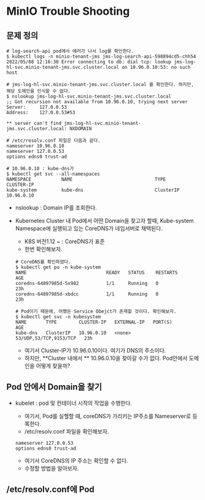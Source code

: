 # MinIO Trouble Shooting

## 문제 정의

```shell
# log-search-api pod에서 에러가 나서 log를 확인한다. 
$ kubectl logs -n minio-tenant-jms jms-log-search-api-598894cd5-chh54
2022/05/08 12:16:30 Error connecting to db: dial tcp: lookup jms-log-hl-svc.minio-tenant-jms.svc.cluster.local on 10.96.0.10:53: no such host

# jms-log-hl-svc.minio-tenant-jms.svc.cluster.local 를 확인한다. 하지만, 해당 도메인을 인식할 수 없다. 
$ nslookup jms-log-hl-svc.minio-tenant-jms.svc.cluster.local
;; Got recursion not available from 10.96.0.10, trying next server
Server:		127.0.0.53
Address:	127.0.0.53#53

** server can't find jms-log-hl-svc.minio-tenant-jms.svc.cluster.local: NXDOMAIN

# /etc/resolv.conf 파일은 다음과 같다. 
nameserver 10.96.0.10
nameserver 127.0.0.53
options edns0 trust-ad

# 10.96.0.10 : kube-dns가 
$ kubectl get svc --all-namespaces
NAMESPACE           NAME                              TYPE           CLUSTER-IP      
kube-system         kube-dns                          ClusterIP      10.96.0.10           

```

- nslookup : Domain IP를 조회한다. 

- Kubernetes Cluster 내 Pod에서 어떤 Domain을 찾고자 할때, Kube-system Namespace에 실행되고 있는 CoreDNS가 네임서버로 채택된다. 

  - K8S 버전1.12 ~ : CoreDNS가 표준
  - 한번 확인해보자. 

  ```shell
  # CoreDNS를 확인하였다. 
  $ kubectl get po -n kube-system
  NAME                             READY   STATUS    RESTARTS      AGE
  coredns-64897985d-5x982          1/1     Running   0             23h
  coredns-64897985d-xbdcc          1/1     Running   0             23h
  
  # Pod이기 때문에, 어쨌든 Service Obejct가 존재할 것이다. 확인해보자. 
  $ kubectl get svc -n kubesystem
  NAME       TYPE        CLUSTER-IP   EXTERNAL-IP   PORT(S)                  AGE
  kube-dns   ClusterIP   10.96.0.10   <none>        53/UDP,53/TCP,9153/TCP   23h
  ```

  - 여기서 Cluster-IP가 10.96.0.10이다. 여기가 DNS의 주소이다. 
  - 하지만, **Cluster 내에서 ** 10.96.0.10을 찾아갈 수가 없다. Pod안에서 도메인을 어떻게 찾을까?

## Pod 안에서 Domain을 찾기

- kubelet : pod 및 컨테이너 시작의 작업을 수행한다. 

  - 여기서, Pod를 실핼할 때, coreDNS가 가리키는 IP주소를 Nameserver로 등록한다. 
  - /etc/resolv.conf 파일을 확인해보자. 

  ```shell
  nameserver 127.0.0.53
  options edns0 trust-ad
  ```

  - 여기서 CoreDNS의 IP 주소는 확인할 수 없다. 
  - 수정할 방법을 알아보자. 

## /etc/resolv.conf에 Pod